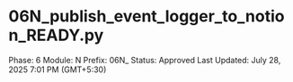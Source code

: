# 06N_publish_event_logger_to_notion_READY.py

Phase: 6
Module: N
Prefix: 06N_
Status: Approved
Last Updated: July 28, 2025 7:01 PM (GMT+5:30)
